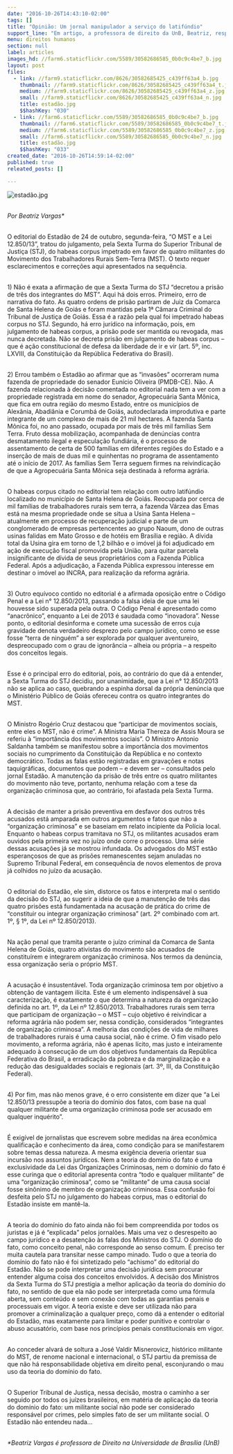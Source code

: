 ```yaml
---
date: "2016-10-26T14:43:10-02:00"
tags: []
title: "Opinião: Um jornal manipulador a serviço do latifúndio"
support_line: "Em artigo, a professora de direito da UnB, Beatriz, responde ao editorial do Estadão em que criminaliza o MST."
menu: direitos humanos
section: null
label: articles
images_hd: //farm6.staticflickr.com/5589/30582686585_0b0c9c4be7_b.jpg
layout: post
files:
  - link: //farm9.staticflickr.com/8626/30582685425_c439ff63a4_b.jpg
    thumbnail: //farm9.staticflickr.com/8626/30582685425_c439ff63a4_t.jpg
    medium: //farm9.staticflickr.com/8626/30582685425_c439ff63a4_z.jpg
    small: //farm9.staticflickr.com/8626/30582685425_c439ff63a4_n.jpg
    title: estadão.jpg
    $$hashKey: "030"
  - link: //farm6.staticflickr.com/5589/30582686585_0b0c9c4be7_b.jpg
    thumbnail: //farm6.staticflickr.com/5589/30582686585_0b0c9c4be7_t.jpg
    medium: //farm6.staticflickr.com/5589/30582686585_0b0c9c4be7_z.jpg
    small: //farm6.staticflickr.com/5589/30582686585_0b0c9c4be7_n.jpg
    title: estadão.jpg
    $$hashKey: "033"
created_date: "2016-10-26T14:59:14-02:00"
published: true
releated_posts: []

---
```

<p><img alt="estadão.jpg" src="//farm9.staticflickr.com/8626/30582685425_c439ff63a4_b.jpg" /></p>

<p><br />
<em>Por Beatriz Vargas*</em></p>

<p><br />
O editorial do Estad&atilde;o de 24 de outubro, segunda-feira, &ldquo;O MST e a Lei 12.850/13&rdquo;, tratou do julgamento, pela Sexta Turma do Superior Tribunal de Justi&ccedil;a (STJ), do habeas corpus impetrado em favor de quatro militantes do Movimento dos Trabalhadores Rurais Sem-Terra (MST). O texto requer esclarecimentos e corre&ccedil;&otilde;es aqui apresentados na sequ&ecirc;ncia.</p>

<p><br />
1) N&atilde;o &eacute; exata a afirma&ccedil;&atilde;o de que a Sexta Turma do STJ &ldquo;decretou a pris&atilde;o de tr&ecirc;s dos integrantes do MST&rdquo;. Aqui h&aacute; dois erros. Primeiro, erro de narrativa do fato. As quatro ordens de pris&atilde;o partiram de Juiz da Comarca de Santa Helena de Goi&aacute;s e foram mantidas pela 1&ordf; C&acirc;mara Criminal do Tribunal de Justi&ccedil;a de Goi&aacute;s. Essa &eacute; a raz&atilde;o pela qual foi impetrado habeas corpus no STJ. Segundo, h&aacute; erro jur&iacute;dico na informa&ccedil;&atilde;o, pois, em julgamento de habeas corpus, a pris&atilde;o pode ser mantida ou revogada, mas nunca decretada. N&atilde;o se decreta pris&atilde;o em julgamento de habeas corpus &ndash; que &eacute; a&ccedil;&atilde;o constitucional de defesa da liberdade de ir e vir (art. 5&ordm;, inc. LXVIII, da Constitui&ccedil;&atilde;o da Rep&uacute;blica Federativa do Brasil).</p>

<p><br />
2) Errou tamb&eacute;m o Estad&atilde;o ao afirmar que as &ldquo;invas&otilde;es&rdquo; ocorreram numa fazenda de propriedade do senador Eun&iacute;cio Oliveira (PMDB-CE). N&atilde;o. A fazenda relacionada &agrave; decis&atilde;o comentada no editorial nada tem a ver com a propriedade registrada em nome do senador, Agropecu&aacute;ria Santa M&ocirc;nica, que fica em outra regi&atilde;o do mesmo Estado, entre os munic&iacute;pios de Alex&acirc;nia, Abadi&acirc;nia e Corumb&aacute; de Goi&aacute;s, autodeclarada improdutiva e parte integrante de um complexo de mais de 21 mil hectares. A fazenda Santa M&ocirc;nica foi, no ano passado, ocupada por mais de tr&ecirc;s mil fam&iacute;lias Sem Terra. Fruto dessa mobiliza&ccedil;&atilde;o, acompanhada de den&uacute;ncias contra desmatamento ilegal e especula&ccedil;&atilde;o fundi&aacute;ria, &eacute; o processo de assentamento de certa de 500 fam&iacute;lias em diferentes regi&otilde;es do Estado e a inser&ccedil;&atilde;o de mais de duas mil e quinhentas no programa de assentamento at&eacute; o in&iacute;cio de 2017. As fam&iacute;lias Sem Terra seguem firmes na reivindica&ccedil;&atilde;o de que a Agropecu&aacute;ria Santa M&ocirc;nica seja destinada &agrave; reforma agr&aacute;ria.</p>

<p><br />
O habeas corpus citado no editorial tem rela&ccedil;&atilde;o com outro latif&uacute;ndio localizado no munic&iacute;pio de Santa Helena de Goi&aacute;s. Reocupada por cerca de mil fam&iacute;lias de trabalhadores rurais sem terra, a fazenda V&aacute;rzea das Emas est&aacute; na mesma propriedade onde se situa a Usina Santa Helena &ndash; atualmente em processo de recupera&ccedil;&atilde;o judicial e parte de um conglomerado de empresas pertencentes ao grupo Naoum, dono de outras usinas falidas em Mato Grosso e de hot&eacute;is em Bras&iacute;lia e regi&atilde;o. A d&iacute;vida total da Usina gira em torno de 1,2 bilh&atilde;o e o im&oacute;vel j&aacute; foi adjudicado em a&ccedil;&atilde;o de execu&ccedil;&atilde;o fiscal promovida pela Uni&atilde;o, para quitar parcela insignificante de d&iacute;vida de seus propriet&aacute;rios com a Fazenda P&uacute;blica Federal. Ap&oacute;s a adjudica&ccedil;&atilde;o, a Fazenda P&uacute;blica expressou interesse em destinar o im&oacute;vel ao INCRA, para realiza&ccedil;&atilde;o da reforma agr&aacute;ria.</p>

<p><br />
3) Outro equ&iacute;voco contido no editorial &eacute; a afirmada oposi&ccedil;&atilde;o entre o C&oacute;digo Penal e a Lei n&deg; 12.850/2013, passando a falsa ideia de que uma lei houvesse sido superada pela outra. O C&oacute;digo Penal &eacute; apresentado como &ldquo;anacr&ocirc;nico&rdquo;, enquanto a Lei de 2013 &eacute; saudada como &ldquo;inovadora&rdquo;. Nesse ponto, o editorial desinforma e comete uma sucess&atilde;o de erros cuja gravidade denota verdadeiro desprezo pelo campo jur&iacute;dico, como se esse fosse &ldquo;terra de ningu&eacute;m&rdquo; a ser explorada por qualquer aventureiro, despreocupado com o grau de ignor&acirc;ncia &ndash; alheia ou pr&oacute;pria &ndash; a respeito dos conceitos legais.</p>

<p><br />
Esse &eacute; o principal erro do editorial, pois, ao contr&aacute;rio do que d&aacute; a entender, a Sexta Turma do STJ decidiu, por unanimidade, que a Lei n&deg; 12.850/2013 n&atilde;o se aplica ao caso, quebrando a espinha dorsal da pr&oacute;pria den&uacute;ncia que o Minist&eacute;rio P&uacute;blico de Goi&aacute;s ofereceu contra os quatro integrantes do MST.</p>

<p><br />
O Ministro Rog&eacute;rio Cruz destacou que &ldquo;participar de movimentos sociais, entre eles o MST, n&atilde;o &eacute; crime&rdquo;. A Ministra Maria Thereza de Assis Moura se referiu &agrave; &ldquo;import&acirc;ncia dos movimentos sociais&rdquo;. O Ministro Antonio Saldanha tamb&eacute;m se manifestou sobre a import&acirc;ncia dos movimentos sociais no cumprimento da Constitui&ccedil;&atilde;o da Rep&uacute;blica e no contexto democr&aacute;tico. Todas as falas est&atilde;o registradas em grava&ccedil;&otilde;es e notas taquigr&aacute;ficas, documentos que podem &ndash; e devem ser &ndash; consultados pelo jornal Estad&atilde;o. A manuten&ccedil;&atilde;o da pris&atilde;o de tr&ecirc;s entre os quatro militantes do movimento n&atilde;o teve, portanto, nenhuma rela&ccedil;&atilde;o com a tese da organiza&ccedil;&atilde;o criminosa que, ao contr&aacute;rio, foi afastada pela Sexta Turma.</p>

<p><br />
A decis&atilde;o de manter a pris&atilde;o preventiva em desfavor dos outros tr&ecirc;s acusados est&aacute; amparada em outros argumentos e fatos que n&atilde;o a &ldquo;organiza&ccedil;&atilde;o criminosa&rdquo; e se baseiam em relato incipiente da Pol&iacute;cia local. Enquanto o habeas corpus tramitava no STJ, os militantes acusados eram ouvidos pela primeira vez no ju&iacute;zo onde corre o processo. Uma s&eacute;rie dessas acusa&ccedil;&otilde;es j&aacute; se mostrou infundada. Os advogados do MST est&atilde;o esperan&ccedil;osos de que as pris&otilde;es remanescentes sejam anuladas no Supremo Tribunal Federal, em consequ&ecirc;ncia de novos elementos de prova j&aacute; colhidos no ju&iacute;zo da acusa&ccedil;&atilde;o.</p>

<p><br />
O editorial do Estad&atilde;o, ele sim, distorce os fatos e interpreta mal o sentido da decis&atilde;o do STJ, ao sugerir a ideia de que a manuten&ccedil;&atilde;o de tr&ecirc;s das quatro pris&otilde;es est&aacute; fundamentada na acusa&ccedil;&atilde;o de pr&aacute;tica do crime de &ldquo;constituir ou integrar organiza&ccedil;&atilde;o criminosa&rdquo; (art. 2&ordm; combinado com art. 1&ordm;, &sect; 1&ordm;, da Lei n&ordm; 12.850/2013).</p>

<p><br />
Na a&ccedil;&atilde;o penal que tramita perante o ju&iacute;zo criminal da Comarca de Santa Helena de Goi&aacute;s, quatro ativistas do movimento s&atilde;o acusados de constitu&iacute;rem e integrarem organiza&ccedil;&atilde;o criminosa. Nos termos da den&uacute;ncia, essa organiza&ccedil;&atilde;o seria o pr&oacute;prio MST.</p>

<p><br />
A acusa&ccedil;&atilde;o &eacute; insustent&aacute;vel. Toda organiza&ccedil;&atilde;o criminosa tem por objetivo a obten&ccedil;&atilde;o de vantagem il&iacute;cita. Este &eacute; um elemento indispens&aacute;vel &agrave; sua caracteriza&ccedil;&atilde;o, &eacute; exatamente o que determina a natureza da organiza&ccedil;&atilde;o definida no art. 1&ordm;, da Lei n&ordm; 12.850/2013. Trabalhadores rurais sem terra que participam de organiza&ccedil;&atilde;o &ndash; o MST &ndash; cujo objetivo &eacute; reivindicar a reforma agr&aacute;ria n&atilde;o podem ser, nessa condi&ccedil;&atilde;o, considerados &ldquo;integrantes de organiza&ccedil;&atilde;o criminosa&rdquo;. A melhoria das condi&ccedil;&otilde;es de vida de milhares de trabalhadores rurais &eacute; uma causa social, n&atilde;o &eacute; crime. O fim visado pelo movimento, a reforma agr&aacute;ria, n&atilde;o &eacute; apenas l&iacute;cito, mas justo e inteiramente adequado &agrave; consecu&ccedil;&atilde;o de um dos objetivos fundamentais da Rep&uacute;blica Federativa do Brasil, a erradica&ccedil;&atilde;o da pobreza e da marginaliza&ccedil;&atilde;o e a redu&ccedil;&atilde;o das desigualdades sociais e regionais (art. 3&ordm;, III, da Constitui&ccedil;&atilde;o Federal).</p>

<p><br />
4) Por fim, mas n&atilde;o menos grave, &eacute; o erro consistente em dizer que &ldquo;a Lei 12.850/13 pressup&otilde;e a teoria do dom&iacute;nio dos fatos, com base na qual qualquer militante de uma organiza&ccedil;&atilde;o criminosa pode ser acusado em qualquer inqu&eacute;rito&rdquo;.</p>

<p><br />
&Eacute; exig&iacute;vel de jornalistas que escrevem sobre medidas na &aacute;rea econ&ocirc;mica qualifica&ccedil;&atilde;o e conhecimento da &aacute;rea, como condi&ccedil;&atilde;o para se manifestarem sobre temas dessa natureza. A mesma exig&ecirc;ncia deveria orientar sua incurs&atilde;o nos assuntos jur&iacute;dicos. Nem a teoria do dom&iacute;nio do fato &eacute; uma exclusividade da Lei das Organiza&ccedil;&otilde;es Criminosas, nem o dom&iacute;nio do fato &eacute; esse curinga que o editorial apresenta contra &ldquo;todo e qualquer militante&rdquo; de uma &ldquo;organiza&ccedil;&atilde;o criminosa&rdquo;, como se &ldquo;militante&rdquo; de uma causa social fosse sin&ocirc;nimo de membro de organiza&ccedil;&atilde;o criminosa. Essa confus&atilde;o foi desfeita pelo STJ no julgamento do habeas corpus, mas o editorial do Estad&atilde;o insiste em mant&ecirc;-la.</p>

<p><br />
A teoria do dom&iacute;nio do fato ainda n&atilde;o foi bem compreendida por todos os juristas e j&aacute; &eacute; &ldquo;explicada&rdquo; pelos jornal&otilde;es. Mais uma vez o desrespeito ao campo jur&iacute;dico e a desaten&ccedil;&atilde;o &agrave;s falas dos Ministros do STJ. O dom&iacute;nio do fato, como conceito penal, n&atilde;o corresponde ao senso comum. &Eacute; preciso ter muita cautela para transitar nesse campo minado. Tudo o que a teoria do dom&iacute;nio do fato n&atilde;o &eacute; foi sintetizado pelo &ldquo;achismo&rdquo; do editorial do Estad&atilde;o. N&atilde;o se pode interpretar uma decis&atilde;o jur&iacute;dica sem procurar entender alguma coisa dos conceitos envolvidos. A decis&atilde;o dos Ministros da Sexta Turma do STJ prestigia a melhor aplica&ccedil;&atilde;o da teoria do dom&iacute;nio do fato, no sentido de que ela n&atilde;o pode ser interpretada como uma f&oacute;rmula aberta, sem conte&uacute;do e sem conex&atilde;o com todas as garantias penais e processuais em vigor. A teoria existe e deve ser utilizada n&atilde;o para promover a criminaliza&ccedil;&atilde;o a qualquer pre&ccedil;o, como d&aacute; a entender o editorial do Estad&atilde;o, mas exatamente para limitar e poder punitivo e controlar o abuso acusat&oacute;rio, com base nos princ&iacute;pios penais constitucionais em vigor.</p>

<p><br />
Ao conceder alvar&aacute; de soltura a Jos&eacute; Valdir Misnerovicz, hist&oacute;rico militante do MST, de renome nacional e internacional, o STJ partiu da premissa de que n&atilde;o h&aacute; responsabilidade objetiva em direito penal, esconjurando o mau uso da teoria do dom&iacute;nio do fato.</p>

<p><br />
O Superior Tribunal de Justi&ccedil;a, nessa decis&atilde;o, mostra o caminho a ser seguido por todos os ju&iacute;zes brasileiros, em mat&eacute;ria de aplica&ccedil;&atilde;o da teoria do dom&iacute;nio do fato: um militante social n&atilde;o pode ser considerado respons&aacute;vel por crimes, pelo simples fato de ser um militante social. O Estad&atilde;o n&atilde;o entendeu nada...</p>

<p><br />
<em>*Beatriz Vargas &eacute;&nbsp;professora&nbsp;de Direito na Universidade de Bras&iacute;lia (UnB)</em></p>
